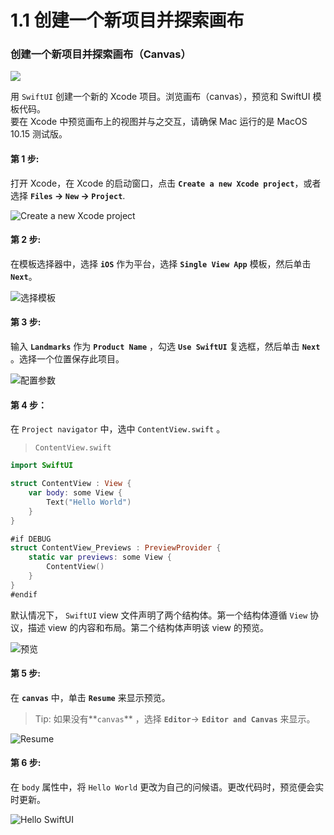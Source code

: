 # 1.1 创建一个新项目并探索画布

### 创建一个新项目并探索画布（Canvas）

![](../../../.gitbook/assets/1.0.gif)

用 `SwiftUI` 创建一个新的 Xcode 项目。浏览画布（canvas），预览和 SwiftUI 模板代码。  
要在 Xcode 中预览画布上的视图并与之交互，请确保 Mac 运行的是 MacOS 10.15 测试版。

#### 第 1 步: 

打开 Xcode，在 Xcode 的启动窗口，点击 **`Create a new Xcode project`**，或者选择 **`Files` -&gt; `New` -&gt; `Project`**.

![Create a new Xcode project](../../../.gitbook/assets/snip20190626_1.png)

#### 第 2 步:

在模板选择器中，选择 **`iOS`** 作为平台，选择 **`Single View App`** 模板，然后单击 **`Next`**。

![&#x9009;&#x62E9;&#x6A21;&#x677F;](../../../.gitbook/assets/snip20190626_2.png)

#### 第 3 步:

输入 **`Landmarks`** 作为 **`Product Name`** ，勾选 **`Use SwiftUI`** 复选框，然后单击 **`Next`** 。选择一个位置保存此项目。

![&#x914D;&#x7F6E;&#x53C2;&#x6570;](../../../.gitbook/assets/snip20190626_3.png)

#### 第 4 步：

在 `Project navigator` 中，选中 `ContentView.swift` 。

> `ContentView.swift`

```swift
import SwiftUI

struct ContentView : View {
    var body: some View {
        Text("Hello World")
    }
}

#if DEBUG
struct ContentView_Previews : PreviewProvider {
    static var previews: some View {
        ContentView()
    }
}
#endif
```

默认情况下， `SwiftUI` view 文件声明了两个结构体。第一个结构体遵循 `View` 协议，描述 view 的内容和布局。第二个结构体声明该 view 的预览。

![&#x9884;&#x89C8;](../../../.gitbook/assets/snip20190626_4.png)

#### 第 5 步: 

在 **`canvas`** 中，单击 **`Resume`** 来显示预览。

> Tip: 如果没有**`canvas`** ，选择 **`Editor`**-&gt; **`Editor and Canvas`** 来显示。

![Resume](../../../.gitbook/assets/snip20190626_5.png)

#### 第 6 步:

在 `body` 属性中，将 `Hello World` 更改为自己的问候语。更改代码时，预览便会实时更新。

![Hello SwiftUI](../../../.gitbook/assets/simulator-screen-shot-iphone-x-2019-06-26-at-20.57.42.png)





